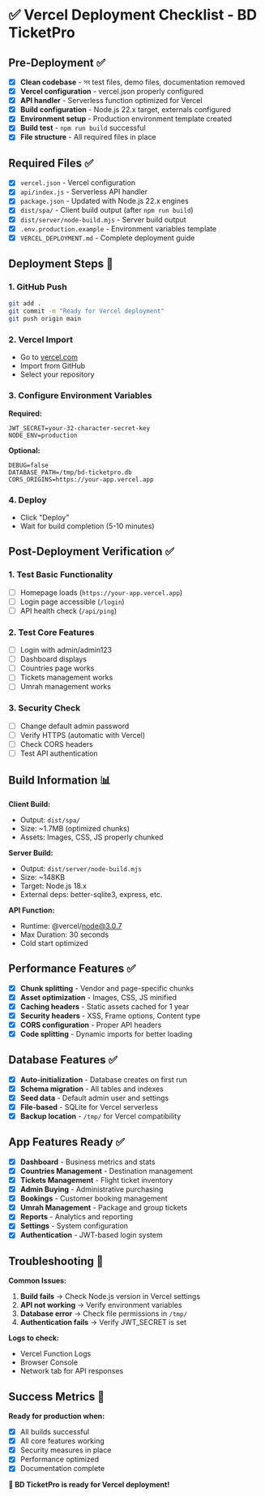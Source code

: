 # ✅ Vercel Deployment Checklist - BD TicketPro

## Pre-Deployment ✅

- [x] **Clean codebase** - সব test files, demo files, documentation removed
- [x] **Vercel configuration** - vercel.json properly configured
- [x] **API handler** - Serverless function optimized for Vercel
- [x] **Build configuration** - Node.js 22.x target, externals configured
- [x] **Environment setup** - Production environment template created
- [x] **Build test** - `npm run build` successful
- [x] **File structure** - All required files in place

## Required Files ✅

- [x] `vercel.json` - Vercel configuration
- [x] `api/index.js` - Serverless API handler
- [x] `package.json` - Updated with Node.js 22.x engines
- [x] `dist/spa/` - Client build output (after `npm run build`)
- [x] `dist/server/node-build.mjs` - Server build output
- [x] `.env.production.example` - Environment variables template
- [x] `VERCEL_DEPLOYMENT.md` - Complete deployment guide

## Deployment Steps 🚀

### 1. GitHub Push

```bash
git add .
git commit -m "Ready for Vercel deployment"
git push origin main
```

### 2. Vercel Import

- Go to [vercel.com](https://vercel.com)
- Import from GitHub
- Select your repository

### 3. Configure Environment Variables

**Required:**

```
JWT_SECRET=your-32-character-secret-key
NODE_ENV=production
```

**Optional:**

```
DEBUG=false
DATABASE_PATH=/tmp/bd-ticketpro.db
CORS_ORIGINS=https://your-app.vercel.app
```

### 4. Deploy

- Click "Deploy"
- Wait for build completion (5-10 minutes)

## Post-Deployment Verification ✅

### 1. Test Basic Functionality

- [ ] Homepage loads (`https://your-app.vercel.app`)
- [ ] Login page accessible (`/login`)
- [ ] API health check (`/api/ping`)

### 2. Test Core Features

- [ ] Login with admin/admin123
- [ ] Dashboard displays
- [ ] Countries page works
- [ ] Tickets management works
- [ ] Umrah management works

### 3. Security Check

- [ ] Change default admin password
- [ ] Verify HTTPS (automatic with Vercel)
- [ ] Check CORS headers
- [ ] Test API authentication

## Build Information 📊

**Client Build:**

- Output: `dist/spa/`
- Size: ~1.7MB (optimized chunks)
- Assets: Images, CSS, JS properly chunked

**Server Build:**

- Output: `dist/server/node-build.mjs`
- Size: ~148KB
- Target: Node.js 18.x
- External deps: better-sqlite3, express, etc.

**API Function:**

- Runtime: @vercel/node@3.0.7
- Max Duration: 30 seconds
- Cold start optimized

## Performance Features ✅

- [x] **Chunk splitting** - Vendor and page-specific chunks
- [x] **Asset optimization** - Images, CSS, JS minified
- [x] **Caching headers** - Static assets cached for 1 year
- [x] **Security headers** - XSS, Frame options, Content type
- [x] **CORS configuration** - Proper API headers
- [x] **Code splitting** - Dynamic imports for better loading

## Database Features ✅

- [x] **Auto-initialization** - Database creates on first run
- [x] **Schema migration** - All tables and indexes
- [x] **Seed data** - Default admin user and settings
- [x] **File-based** - SQLite for Vercel serverless
- [x] **Backup location** - `/tmp/` for Vercel compatibility

## App Features Ready ✅

- [x] **Dashboard** - Business metrics and stats
- [x] **Countries Management** - Destination management
- [x] **Tickets Management** - Flight ticket inventory
- [x] **Admin Buying** - Administrative purchasing
- [x] **Bookings** - Customer booking management
- [x] **Umrah Management** - Package and group tickets
- [x] **Reports** - Analytics and reporting
- [x] **Settings** - System configuration
- [x] **Authentication** - JWT-based login system

## Troubleshooting 🔧

**Common Issues:**

1. **Build fails** → Check Node.js version in Vercel settings
2. **API not working** → Verify environment variables
3. **Database error** → Check file permissions in `/tmp/`
4. **Authentication fails** → Verify JWT_SECRET is set

**Logs to check:**

- Vercel Function Logs
- Browser Console
- Network tab for API responses

## Success Metrics 🎉

**Ready for production when:**

- [x] All builds successful
- [x] All core features working
- [x] Security measures in place
- [x] Performance optimized
- [x] Documentation complete

**🚀 BD TicketPro is ready for Vercel deployment!**
